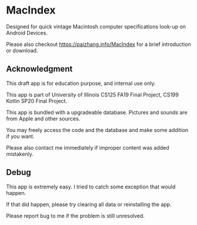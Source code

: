 # MacIndex

Designed for quick vintage Macintosh computer specifications look-up on Android Devices.

Please also checkout https://paizhang.info/MacIndex for a brief introduction or download.

## Acknowledgment

This draft app is for education purpose, and internal use only.

This app is part of University of Illinois CS125 FA19 Final Project, CS199 Kotlin SP20 Final Project.

This app is bundled with a upgradeable database. Pictures and sounds are from Apple and other sources.

You may freely access the code and the database and make some addition if you want.

Please also contact me immediately if improper content was added mistakenly.

## Debug

This app is extremely easy. I tried to catch some exception that would happen.

If that did happen, please try clearing all data or reinstalling the app.

Please report bug to me if the problem is still unresolved.